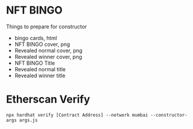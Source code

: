 # NFT BINGO

Things to prepare for constructor
- bingo cards, html
- NFT BINGO cover, png
- Revealed normal cover, png
- Revealed winner cover, png
- NFT BINGO Title
- Revealed normal title
- Revealed winner title

# Etherscan Verify

```npx hardhat verify [Contract Address] --network mumbai --constructor-args args.js```

